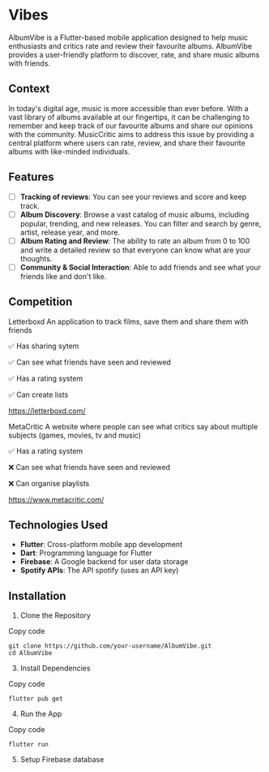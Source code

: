 # Vibes
AlbumVibe is a Flutter-based mobile application designed to help music enthusiasts and critics rate and review their favourite albums. AlbumVibe provides a user-friendly platform to discover, rate, and share music albums with friends.

## Context
In today's digital age, music is more accessible than ever before. With a vast library of albums available at our fingertips, it can be challenging to remember and keep track of our favourite albums and share our opinions with the community. MusicCritic aims to address this issue by providing a central platform where users can rate, review, and share their favourite albums with like-minded individuals.

## Features
- [ ] **Tracking of reviews**: You can see your reviews and score and keep track.
- [ ] **Album Discovery**: Browse a vast catalog of music albums, including popular, trending, and new releases. You can filter and search by genre, artist, release year, and more.
- [ ] **Album Rating and Review**: The ability to rate an album from 0 to 100 and write a detailed review so that everyone can know what are your thoughts.
- [ ] **Community & Social Interaction**: Able to add friends and see what your friends like and don't like.

## Competition

Letterboxd
An application to track films, save them and share them with friends

✅ Has sharing sytem

✅ Can see what friends have seen and reviewed

✅ Has a rating system

✅ Can create lists

https://letterboxd.com/

MetaCritic
A website where people can see what critics say about multiple subjects (games, movies, tv and music)

✅ Has a rating system

❌ Can see what friends have seen and reviewed

❌ Can organise playlists

https://www.metacritic.com/

## Technologies Used
- **Flutter**: Cross-platform mobile app development
- **Dart**: Programming language for Flutter
- **Firebase**: A Google backend for user data storage
- **Spotify APIs**: The API spotify (uses an API key)

## Installation
1. Clone the Repository

Copy code
```
git clone https://github.com/your-username/AlbumVibe.git
cd AlbumVibe
```

3. Install Dependencies

Copy code
```
flutter pub get
```

4. Run the App

Copy code
```
flutter run
```

5. Setup Firebase database
